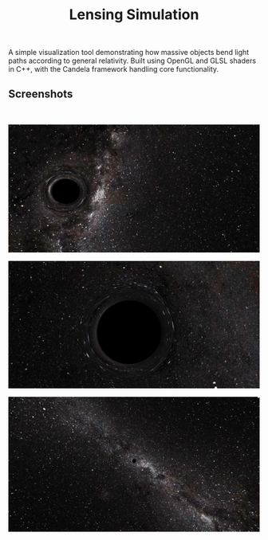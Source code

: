 <!-- Allow this file to not have a first line heading -->
<!-- markdownlint-disable-file MD041 -->

<!-- inline html -->
<!-- markdownlint-disable-file MD033 -->

<div align="center">

# Lensing Simulation
  
</div>
</br>

A simple visualization tool demonstrating how massive objects bend light paths according to general relativity. Built using OpenGL and GLSL shaders in C++, with the Candela framework handling core functionality.

</div>

## Screenshots

</br>

![s18](https://github.com/swr06/Lensing/blob/main/Screenshots/1.png)

![s14](https://github.com/swr06/Lensing/blob/main/Screenshots/2.png)

![s15](https://github.com/swr06/Lensing/blob/main/Screenshots/3.png)

</br>

